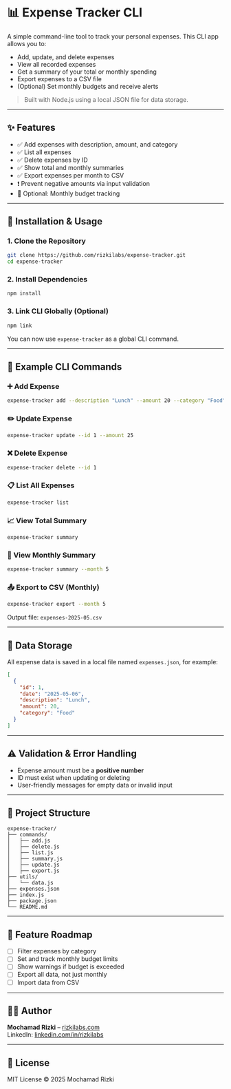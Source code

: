 # 📊 Expense Tracker CLI

A simple command-line tool to track your personal expenses. This CLI app allows you to:

- Add, update, and delete expenses
- View all recorded expenses
- Get a summary of your total or monthly spending
- Export expenses to a CSV file
- (Optional) Set monthly budgets and receive alerts

> Built with Node.js using a local JSON file for data storage.

---

## ✨ Features

- ✅ Add expenses with description, amount, and category
- ✅ List all expenses
- ✅ Delete expenses by ID
- ✅ Show total and monthly summaries
- ✅ Export expenses per month to CSV
- ❗ Prevent negative amounts via input validation
- 🚧 Optional: Monthly budget tracking

---

## 🚀 Installation & Usage

### 1. Clone the Repository

```bash
git clone https://github.com/rizkilabs/expense-tracker.git
cd expense-tracker
````

### 2. Install Dependencies

```bash
npm install
```

### 3. Link CLI Globally (Optional)

```bash
npm link
```

You can now use `expense-tracker` as a global CLI command.

---

## 🧪 Example CLI Commands

### ➕ Add Expense

```bash
expense-tracker add --description "Lunch" --amount 20 --category "Food"
```

### ✏️ Update Expense

```bash
expense-tracker update --id 1 --amount 25
```

### ❌ Delete Expense

```bash
expense-tracker delete --id 1
```

### 📋 List All Expenses

```bash
expense-tracker list
```

### 📈 View Total Summary

```bash
expense-tracker summary
```

### 📅 View Monthly Summary

```bash
expense-tracker summary --month 5
```

### 📤 Export to CSV (Monthly)

```bash
expense-tracker export --month 5
```

Output file: `expenses-2025-05.csv`

---

## 🧾 Data Storage

All expense data is saved in a local file named `expenses.json`, for example:

```json
[
  {
    "id": 1,
    "date": "2025-05-06",
    "description": "Lunch",
    "amount": 20,
    "category": "Food"
  }
]
```

---

## ⚠️ Validation & Error Handling

* Expense amount must be a **positive number**
* ID must exist when updating or deleting
* User-friendly messages for empty data or invalid input

---

## 📁 Project Structure

```
expense-tracker/
├── commands/
│   ├── add.js
│   ├── delete.js
│   ├── list.js
│   ├── summary.js
│   ├── update.js
│   ├── export.js
├── utils/
│   └── data.js
├── expenses.json
├── index.js
├── package.json
└── README.md
```

---

## 🔮 Feature Roadmap

* [ ] Filter expenses by category
* [ ] Set and track monthly budget limits
* [ ] Show warnings if budget is exceeded
* [ ] Export all data, not just monthly
* [ ] Import data from CSV

---

## 🧑‍💻 Author

**Mochamad Rizki** – [rizkilabs.com](https://rizkilabs.com)<br>
LinkedIn: [linkedin.com/in/rizkilabs](https://linkedin.com/in/rizkilabs)

---

## 📄 License

MIT License © 2025 Mochamad Rizki
